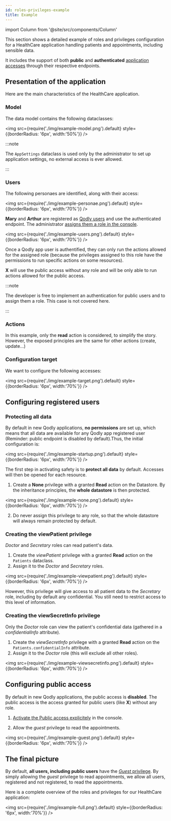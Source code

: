 ```yaml
---
id: roles-privileges-example
title: Example
---
```

import Column from '@site/src/components/Column'

This section shows a detailed example of roles and privileges configuration for a HealthCare application handling patients and appointments, including sensible data. 

It includes the support of both **public** and **authenticated** [application accesses](../../cloud/resourceMonitoring.md#application-access) through their respective endpoints. 


## Presentation of the application

Here are the main characteristics of the HealthCare application.

### Model

The data model contains the following dataclasses:

<img src={require('./img/example-model.png').default} style={{borderRadius: '6px', width:'50%'}} />

:::note

The `AppSettings` dataclass is used only by the administrator to set up application settings, no external access is ever allowed.

:::

### Users

The following personaes are identified, along with their access:

<img src={require('./img/example-personae.png').default} style={{borderRadius: '6px', width:'70%'}} />

**Mary** and **Arthur** are registered as [Qodly users](../../cloud/userAccountManagement.md#users-page) and use the authenticated endpoint. The administrator [assigns them a role in the console](../../cloud/userAccountManagement.md#edit-user-details).​

<img src={require('./img/example-users.png').default} style={{borderRadius: '6px', width:'70%'}} />

Once a Qodly app user is authentified, they can only run the actions allowed for the assigned role (because the privileges assigned to this role have the permissions to run specific actions on some resources). 

**X** will use the public access without any role and will be only able to run actions allowed for the public access.​

:::note

The developer is free to implement an authentication for public users and to assign them a role. This case is not covered here.​

:::


### Actions

In this example, only the **read** action is considered, to simplify the story. However, the exposed principles are the same for other actions (create, update...) ​


### Configuration target

We want to configure the following accesses:

<img src={require('./img/example-target.png').default} style={{borderRadius: '6px', width:'70%'}} />


## Configuring registered users

### Protecting all data

By default in new Qodly applications, **no permissions** are set up, which means that all data are available for any Qodly app registered user (Reminder: public endpoint is disabled by default).​ Thus, the initial configuration is:

<img src={require('./img/example-startup.png').default} style={{borderRadius: '6px', width:'70%'}} />

The first step in activating safety is to **protect all data** by default. Accesses will then be opened for each resource.  

1. Create a **None** privilege with a granted **Read** action on the Datastore​. By the inheritance principles, the **whole datastore** is then protected. 

<img src={require('./img/example-none.png').default} style={{borderRadius: '6px', width:'70%'}} />

2. Do never assign this privilege to any role, so that the whole datastore will always remain protected by default​. 

### Creating the viewPatient privilege

*Doctor* and *Secretary* roles can read patient's data. 

1. Create the *viewPatient* privilege with a granted **Read** action on the `Patients` dataclass.​ 
2. Assign it to the *Doctor* and *Secretary* roles.​

<img src={require('./img/example-viewpatient.png').default} style={{borderRadius: '6px', width:'70%'}} />

However, this privilege will give access to all patient data to the *Secretary* role, including by default any confidential. You still need to restrict access to this level of information.  

### Creating the viewSecretInfo privilege

Only the *Doctor* role can view the patient's confidential data (gathered in a *confidentialInfo* attribute). 

1. Create the *viewSecretInfo* privilege with a granted **Read** action on the `Patients.confidentialInfo` attribute.​ 
2. Assign it to the *Doctor* role (this will exclude all other roles). ​

<img src={require('./img/example-viewsecretinfo.png').default} style={{borderRadius: '6px', width:'70%'}} />

## Configuring public access 

By default in new Qodly applications, the public access is **disabled**. The public access is the access granted for public users (like **X**) without any role.

1. [Activate the Public access explicitely](../../cloud/resourceMonitoring.md#3-public-url-development-environment-only) in the console. 


2. Allow the *guest* privilege to read the appointments. 

<img src={require('./img/example-guest.png').default} style={{borderRadius: '6px', width:'70%'}} />

## The final picture

By default, **all users, including public users** have the [*Guest* privilege](./datastorePermissions.md#introducing-the-guest-privilege). By simply allowing the *guest* privilege to read appointments, we allow all users, registered and not registered, to read the appointments. 

Here is a complete overview of the roles and privileges for our HealthCare application:

<img src={require('./img/example-full.png').default} style={{borderRadius: '6px', width:'70%'}} />
